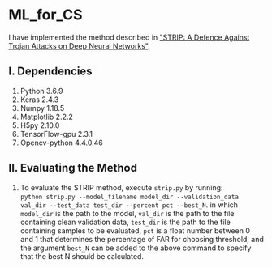# ML_for_CS

I have implemented the method described in ["STRIP: A Defence Against Trojan Attacks on Deep Neural Networks"](https://dl.acm.org/doi/pdf/10.1145/3359789.3359790).

## I. Dependencies
   1. Python 3.6.9
   2. Keras 2.4.3
   3. Numpy 1.18.5
   4. Matplotlib 2.2.2
   5. H5py 2.10.0
   6. TensorFlow-gpu 2.3.1
   7. Opencv-python 4.4.0.46

## II. Evaluating the Method 
   1. To evaluate the STRIP method, execute `strip.py` by running:  
      `python strip.py --model_filename model_dir --validation_data val_dir --test_data test_dir --percent pct --best_N`.
      in which `model_dir` is the path to the model, `val_dir` is the path to the file containing clean validation data, `test_dir` is the path to the file containing samples to be evaluated, `pct` is a float number between 0 and 1 that determines the percentage of FAR for choosing threshold, and the argument `best_N` can be added to the above command to specify that the best N should be calculated.
